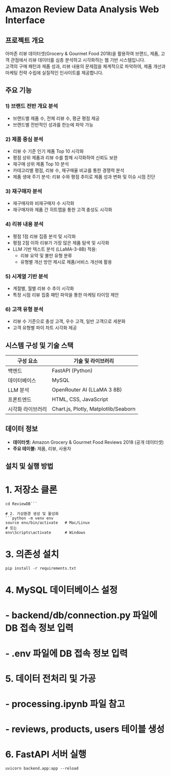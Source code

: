 # Amazon Review Data Analysis Web Interface

## 프로젝트 개요
아마존 리뷰 데이터셋(Grocery & Gourmet Food 2018)을 활용하여 브랜드, 제품, 고객 관점에서 리뷰 데이터를 심층 분석하고 시각화하는 웹 기반 시스템입니다.  
고객의 구매 패턴과 제품 성과, 리뷰 내용의 문제점을 체계적으로 파악하여, 제품 개선과 마케팅 전략 수립에 실질적인 인사이트를 제공합니다.

## 주요 기능
### 1) 브랜드 전반 개요 분석
- 브랜드별 제품 수, 전체 리뷰 수, 평균 평점 제공  
- 브랜드별 전반적인 성과를 한눈에 파악 가능

### 2) 제품 중심 분석
- 리뷰 수 기준 인기 제품 Top 10 시각화  
- 평점 상위 제품과 리뷰 수를 함께 시각화하여 신뢰도 보완  
- 재구매 상위 제품 Top 10 분석  
- 카테고리별 평점, 리뷰 수, 재구매율 비교를 통한 경쟁력 분석  
- 제품 생애 주기 분석: 리뷰 수와 평점 추이로 제품 성과 변화 및 이슈 시점 진단

### 3) 재구매자 분석
- 재구매자와 비재구매자 수 시각화  
- 재구매자와 제품 간 히트맵을 통한 고객 충성도 시각화

### 4) 리뷰 내용 분석
- 평점 1점 리뷰 집중 분석 및 시각화  
- 평점 2점 이하 리뷰가 가장 많은 제품 탐색 및 시각화  
- LLM 기반 텍스트 분석 (LLaMA-3-8B) 적용:  
  - 리뷰 요약 및 불만 유형 분류  
  - 유형별 개선 방안 제시로 제품/서비스 개선에 활용

### 5) 시계열 기반 분석
- 계절별, 월별 리뷰 수 추이 시각화  
- 특정 시점 리뷰 집중 패턴 파악을 통한 마케팅 타이밍 제안

### 6) 고객 유형 분석
- 리뷰 수 기준으로 충성 고객, 우수 고객, 일반 고객으로 세분화  
- 고객 유형별 파이 차트 시각화 제공

## 시스템 구성 및 기술 스택
| 구성 요소       | 기술 및 라이브러리              |
| --------------- | ------------------------------ |
| 백엔드          | FastAPI (Python)               |
| 데이터베이스    | MySQL                         |
| LLM 분석        | OpenRouter AI (LLaMA 3 8B)     |
| 프론트엔드      | HTML, CSS, JavaScript          |
| 시각화 라이브러리 | Chart.js, Plotly, Matplotlib/Seaborn |


## 데이터 정보
- **데이터셋:** Amazon Grocery & Gourmet Food Reviews 2018 (공개 데이터셋)  
- **주요 테이블:** 제품, 리뷰, 사용자


## 설치 및 실행 방법

# 1. 저장소 클론
```git clone https://github.com/noh-yejin/ReviewDB.git
cd ReviewDB```

# 2. 가상환경 생성 및 활성화
```python -m venv env
source env/bin/activate   # Mac/Linux
# 또는
env\Scripts\activate      # Windows
```

# 3. 의존성 설치
```pip install -r requirements.txt```

# 4. MySQL 데이터베이스 설정
# - backend/db/connection.py 파일에 DB 접속 정보 입력
# - .env 파일에 DB 접속 정보 입력

# 5. 데이터 전처리 및 가공
# - processing.ipynb 파일 참고
# - reviews, products, users 테이블 생성

# 6. FastAPI 서버 실행
```uvicorn backend.app:app --reload ```
